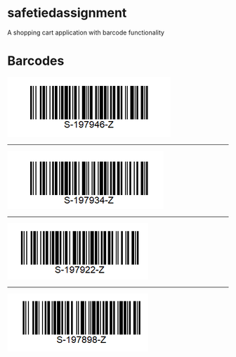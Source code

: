 # safetiedassignment

A shopping cart application with barcode functionality

# Barcodes
![barcode1](./barcode/barcode-1.png)

***

![barcode2](./barcode/barcode-2.png)

***

![barcode3](./barcode/barcode-3.png)

***

![barcode4](./barcode/barcode-4.png)